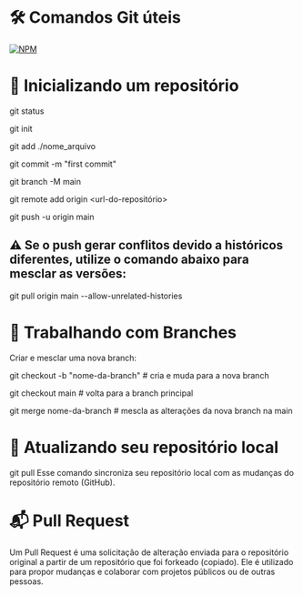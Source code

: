 # 🛠️ Comandos Git úteis
[![NPM](https://img.shields.io/npm/l/react)](https://github.com/Samyr-Dev/GitTutorial/blob/master/LICENSE)

# 🚀 Inicializando um repositório

git status

git init

git add ./nome_arquivo

git commit -m "first commit"

git branch -M main

git remote add origin <url-do-repositório>

git push -u origin main

## ⚠️ Se o push gerar conflitos devido a históricos diferentes, utilize o comando abaixo para mesclar as versões:

git pull origin main --allow-unrelated-histories

# 🌿 Trabalhando com Branches
Criar e mesclar uma nova branch:

git checkout -b "nome-da-branch"  # cria e muda para a nova branch

git checkout main                 # volta para a branch principal

git merge nome-da-branch          # mescla as alterações da nova branch na main


# 🔄 Atualizando seu repositório local

git pull
Esse comando sincroniza seu repositório local com as mudanças do repositório remoto (GitHub).

# 📬 Pull Request
Um Pull Request é uma solicitação de alteração enviada para o repositório original a partir de um repositório que foi forkeado (copiado). Ele é utilizado para propor mudanças e colaborar com projetos públicos ou de outras pessoas.

